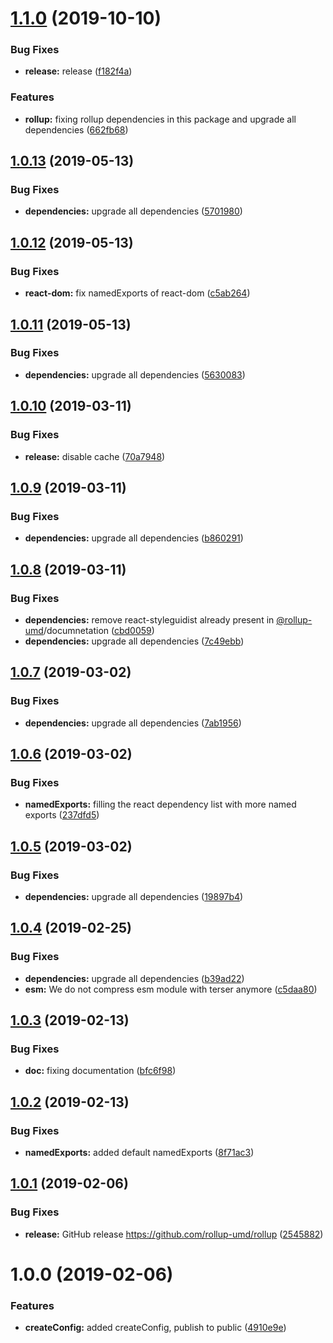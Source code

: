 # [1.1.0](https://github.com/rollup-umd/rollup/compare/v1.0.13...v1.1.0) (2019-10-10)


### Bug Fixes

* **release:** release ([f182f4a](https://github.com/rollup-umd/rollup/commit/f182f4a1a2f481728670edbb3dccb8f7f56d878a))


### Features

* **rollup:** fixing rollup dependencies in this package and upgrade all dependencies ([662fb68](https://github.com/rollup-umd/rollup/commit/662fb6801e297378bb413e54ff8936903f4e7f6f))

## [1.0.13](https://github.com/rollup-umd/rollup/compare/v1.0.12...v1.0.13) (2019-05-13)


### Bug Fixes

* **dependencies:** upgrade all dependencies ([5701980](https://github.com/rollup-umd/rollup/commit/5701980))

## [1.0.12](https://github.com/rollup-umd/rollup/compare/v1.0.11...v1.0.12) (2019-05-13)


### Bug Fixes

* **react-dom:** fix namedExports of react-dom ([c5ab264](https://github.com/rollup-umd/rollup/commit/c5ab264))

## [1.0.11](https://github.com/rollup-umd/rollup/compare/v1.0.10...v1.0.11) (2019-05-13)


### Bug Fixes

* **dependencies:** upgrade all dependencies ([5630083](https://github.com/rollup-umd/rollup/commit/5630083))

## [1.0.10](https://github.com/rollup-umd/rollup/compare/v1.0.9...v1.0.10) (2019-03-11)


### Bug Fixes

* **release:** disable cache ([70a7948](https://github.com/rollup-umd/rollup/commit/70a7948))

## [1.0.9](https://github.com/rollup-umd/rollup/compare/v1.0.8...v1.0.9) (2019-03-11)


### Bug Fixes

* **dependencies:** upgrade all dependencies ([b860291](https://github.com/rollup-umd/rollup/commit/b860291))

## [1.0.8](https://github.com/rollup-umd/rollup/compare/v1.0.7...v1.0.8) (2019-03-11)


### Bug Fixes

* **dependencies:** remove react-styleguidist already present in [@rollup-umd](https://github.com/rollup-umd)/documnetation ([cbd0059](https://github.com/rollup-umd/rollup/commit/cbd0059))
* **dependencies:** upgrade all dependencies ([7c49ebb](https://github.com/rollup-umd/rollup/commit/7c49ebb))

## [1.0.7](https://github.com/rollup-umd/rollup/compare/v1.0.6...v1.0.7) (2019-03-02)


### Bug Fixes

* **dependencies:** upgrade all dependencies ([7ab1956](https://github.com/rollup-umd/rollup/commit/7ab1956))

## [1.0.6](https://github.com/rollup-umd/rollup/compare/v1.0.5...v1.0.6) (2019-03-02)


### Bug Fixes

* **namedExports:** filling the react dependency list with more named exports ([237dfd5](https://github.com/rollup-umd/rollup/commit/237dfd5))

## [1.0.5](https://github.com/rollup-umd/rollup/compare/v1.0.4...v1.0.5) (2019-03-02)


### Bug Fixes

* **dependencies:** upgrade all dependencies ([19897b4](https://github.com/rollup-umd/rollup/commit/19897b4))

## [1.0.4](https://github.com/rollup-umd/rollup/compare/v1.0.3...v1.0.4) (2019-02-25)


### Bug Fixes

* **dependencies:** upgrade all dependencies ([b39ad22](https://github.com/rollup-umd/rollup/commit/b39ad22))
* **esm:** We do not compress esm module with terser anymore ([c5daa80](https://github.com/rollup-umd/rollup/commit/c5daa80))

## [1.0.3](https://github.com/rollup-umd/rollup/compare/v1.0.2...v1.0.3) (2019-02-13)


### Bug Fixes

* **doc:** fixing documentation ([bfc6f98](https://github.com/rollup-umd/rollup/commit/bfc6f98))

## [1.0.2](https://github.com/rollup-umd/rollup/compare/v1.0.1...v1.0.2) (2019-02-13)


### Bug Fixes

* **namedExports:** added default namedExports ([8f71ac3](https://github.com/rollup-umd/rollup/commit/8f71ac3))

## [1.0.1](https://github.com/rollup-umd/rollup/compare/v1.0.0...v1.0.1) (2019-02-06)


### Bug Fixes

* **release:** GitHub release https://github.com/rollup-umd/rollup ([2545882](https://github.com/rollup-umd/rollup/commit/2545882))

# 1.0.0 (2019-02-06)


### Features

* **createConfig:** added createConfig, publish to public ([4910e9e](https://module.kopaxgroup.com/rollup-umd/rollup/commit/4910e9e))
